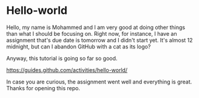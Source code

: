 # Hello-world
  Hello, my name is Mohammed and I am very good at doing other things than what I should be focusing on. Right now, for instance, I have an assignment that's due date is tomorrow and I didn't start yet. It's almost 12 midnight, but can I abandon GitHub with a cat as its logo?
  
  Anyway, this tutorial is going so far so good.
  
  https://guides.github.com/activities/hello-world/
  
  In case you are curious, the assignment went well and everything is great. Thanks for opening this repo.
